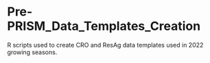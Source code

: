 # Pre-PRISM_Data_Templates_Creation
R scripts used to create CRO and ResAg data templates used in 2022 growing seasons.

